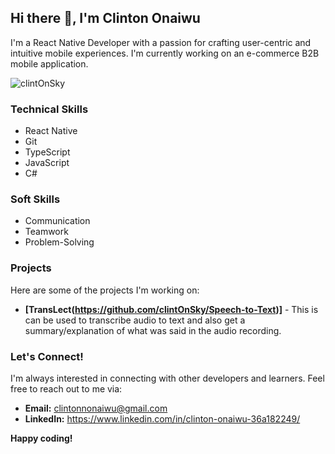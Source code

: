 ## Hi there 👋, I'm Clinton Onaiwu

I'm a React Native Developer with a passion for crafting user-centric and intuitive mobile experiences. I'm currently working on an e-commerce B2B mobile application.

<img src="https://github-readme-stats.vercel.app/api/top-langs?username=clintOnSky&show_icons=true&locale=en&layout=compact" alt="clintOnSky" />

### Technical Skills

- React Native
- Git
- TypeScript
- JavaScript
- C#

### Soft Skills

- Communication
- Teamwork
- Problem-Solving

### Projects

Here are some of the projects I'm working on:

- **[TransLect(https://github.com/clintOnSky/Speech-to-Text)]** - This is can be used to transcribe audio to text and also get a summary/explanation of what was said in the audio recording.

### Let's Connect!

I'm always interested in connecting with other developers and learners. Feel free to reach out to me via:

- **Email:** clintonnonaiwu@gmail.com
- **LinkedIn:** https://www.linkedin.com/in/clinton-onaiwu-36a182249/

**Happy coding!**
